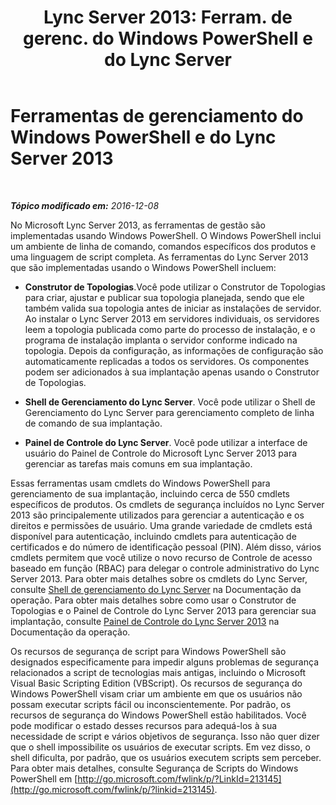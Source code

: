 ﻿---
title: "Lync Server 2013: Ferram. de gerenc. do Windows PowerShell e do Lync Server"
TOCTitle: Ferramentas de gerenciamento do Windows PowerShell e do Lync Server 2013
ms:assetid: 6a285f7c-0ef5-4cab-9976-d03be276e35d
ms:mtpsurl: https://technet.microsoft.com/pt-br/library/Dn481130(v=OCS.15)
ms:contentKeyID: 59679345
ms.date: 12/10/2016
mtps_version: v=OCS.15
ms.translationtype: HT
---

# Ferramentas de gerenciamento do Windows PowerShell e do Lync Server 2013

 

_**Tópico modificado em:** 2016-12-08_

No Microsoft Lync Server 2013, as ferramentas de gestão são implementadas usando Windows PowerShell. O Windows PowerShell inclui um ambiente de linha de comando, comandos específicos dos produtos e uma linguagem de script completa. As ferramentas do Lync Server 2013 que são implementadas usando o Windows PowerShell incluem:

  - **Construtor de Topologias**.Você pode utilizar o Construtor de Topologias para criar, ajustar e publicar sua topologia planejada, sendo que ele também valida sua topologia antes de iniciar as instalações de servidor. Ao instalar o Lync Server 2013 em servidores individuais, os servidores leem a topologia publicada como parte do processo de instalação, e o programa de instalação implanta o servidor conforme indicado na topologia. Depois da configuração, as informações de configuração são automaticamente replicadas a todos os servidores. Os componentes podem ser adicionados à sua implantação apenas usando o Construtor de Topologias.

  - **Shell de Gerenciamento do Lync Server**. Você pode utilizar o Shell de Gerenciamento do Lync Server para gerenciamento completo de linha de comando de sua implantação.

  - **Painel de Controle do Lync Server**. Você pode utilizar a interface de usuário do Painel de Controle do Microsoft Lync Server 2013 para gerenciar as tarefas mais comuns em sua implantação.

Essas ferramentas usam cmdlets do Windows PowerShell para gerenciamento de sua implantação, incluindo cerca de 550 cmdlets específicos de produtos. Os cmdlets de segurança incluídos no Lync Server 2013 são principalemente utilizados para gerenciar a autenticação e os direitos e permissões de usuário. Uma grande variedade de cmdlets está disponível para autenticação, incluindo cmdlets para autenticação de certificados e do número de identificação pessoal (PIN). Além disso, vários cmdlets permitem que você utilize o novo recurso de Controle de acesso baseado em função (RBAC) para delegar o controle administrativo do Lync Server 2013. Para obter mais detalhes sobre os cmdlets do Lync Server, consulte [Shell de gerenciamento do Lync Server](lync-server-2013-lync-server-management-shell.md) na Documentação da operação. Para obter mais detalhes sobre como usar o Construtor de Topologias e o Painel de Controle do Lync Server 2013 para gerenciar sua implantação, consulte [Painel de Controle do Lync Server 2013](https://technet.microsoft.com/pt-br/library/gg133224\(v=ocs.15\)) na Documentação da operação.

Os recursos de segurança de script para Windows PowerShell são designados especificamente para impedir alguns problemas de segurança relacionados a script de tecnologias mais antigas, incluindo o Microsoft Visual Basic Scripting Edition (VBScript). Os recursos de segurança do Windows PowerShell visam criar um ambiente em que os usuários não possam executar scripts fácil ou inconscientemente. Por padrão, os recursos de segurança do Windows PowerShell estão habilitados. Você pode modificar o estado desses recursos para adequá-los à sua necessidade de script e vários objetivos de segurança. Isso não quer dizer que o shell impossibilite os usuários de executar scripts. Em vez disso, o shell dificulta, por padrão, que os usuários executem scripts sem perceber. Para obter mais detalhes, consulte Segurança de Scripts do Windows PowerShell em [http://go.microsoft.com/fwlink/p/?LinkId=213145](http://go.microsoft.com/fwlink/p/?linkid=213145).


